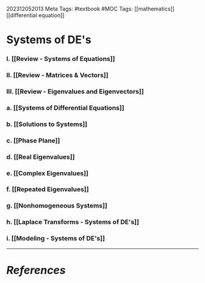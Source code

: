 202312052013
Meta Tags: #textbook #MOC 
Tags: [[mathematics]] [[differential equation]]

# Systems of DE's

### I. [[Review - Systems of Equations]]
### II. [[Review - Matrices & Vectors]]
### III. [[Review - Eigenvalues and Eigenvectors]]
### a. [[Systems of Differential Equations]]
### b. [[Solutions to Systems]]
### c. [[Phase Plane]]
### d. [[Real Eigenvalues]]
### e. [[Complex Eigenvalues]]
### f. [[Repeated Eigenvalues]]
### g. [[Nonhomogeneous Systems]]
### h. [[Laplace Transforms - Systems of DE's]]
### i. [[Modeling - Systems of DE's]]





---
# *References*